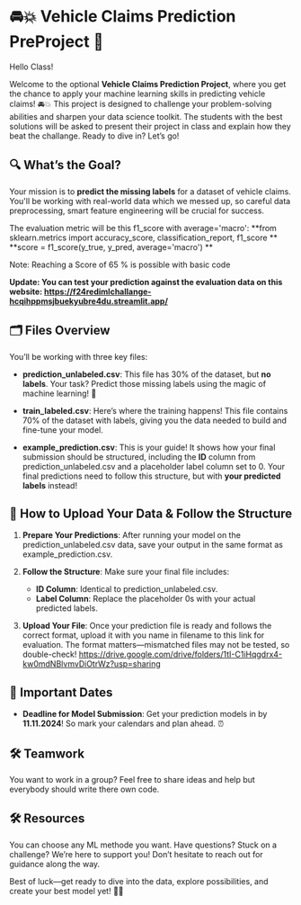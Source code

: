 #  🚘💥 Vehicle Claims Prediction PreProject 🚀

Hello Class!

Welcome to the optional **Vehicle Claims Prediction Project**, where you get the chance to apply your machine learning skills in predicting vehicle claims! 🚘💥 This project is designed to challenge your problem-solving abilities and sharpen your data science toolkit. The students with the best solutions will be asked to present their project in class and explain how they beat the challange. Ready to dive in? Let’s go!

## 🔍 What’s the Goal?

Your mission is to **predict the missing labels** for a dataset of vehicle claims. You'll be working with real-world data which we messed up, so careful data preprocessing, smart feature engineering will be crucial for success. 

The evaluation metric will be this f1_score with average='macro': 
 **from sklearn.metrics import accuracy_score, classification_report, f1_score **
 **score = f1_score(y_true, y_pred, average='macro') **

Note: Reaching a Score of 65 % is possible with basic code

**Update: You can test your prediction against the evaluation data on this website: https://f24redimlchallange-hcqihppmsjbuekyubre4du.streamlit.app/**

## 🗂 Files Overview

You’ll be working with three key files:

- **prediction_unlabeled.csv**: This file has 30% of the dataset, but **no labels**. Your task? Predict those missing labels using the magic of machine learning! 🔮
  
- **train_labeled.csv**: Here’s where the training happens! This file contains 70% of the dataset with labels, giving you the data needed to build and fine-tune your model.
  
- **example_prediction.csv**: This is your guide! It shows how your final submission should be structured, including the **ID** column from prediction_unlabeled.csv and a placeholder label column set to 0. Your final predictions need to follow this structure, but with **your predicted labels** instead!

## 🚀 How to Upload Your Data & Follow the Structure

1. **Prepare Your Predictions**: After running your model on the prediction_unlabeled.csv data, save your output in the same format as example_prediction.csv.

2. **Follow the Structure**: Make sure your final file includes:
   - **ID Column**: Identical to prediction_unlabeled.csv.
   - **Label Column**: Replace the placeholder 0s with your actual predicted labels.

3. **Upload Your File**: Once your prediction file is ready and follows the correct format, upload it with you name in filename to this link for evaluation. The format matters—mismatched files may not be tested, so double-check!
https://drive.google.com/drive/folders/1tI-C1iHqgdrx4-kw0mdNBlvmvDiOtrWz?usp=sharing

## 📅 Important Dates

- **Deadline for Model Submission**: Get your prediction models in by **11.11.2024**! So mark your calendars and plan ahead. ⏰

## 🛠 Teamwork

You want to work in a group? Feel free to share ideas and help but everybody should write there own code.

## 🛠 Resources

You can choose any ML methode you want. 
Have questions? Stuck on a challenge? We’re here to support you! Don’t hesitate to reach out for guidance along the way. 

Best of luck—get ready to dive into the data, explore possibilities, and create your best model yet! 💪🎉
